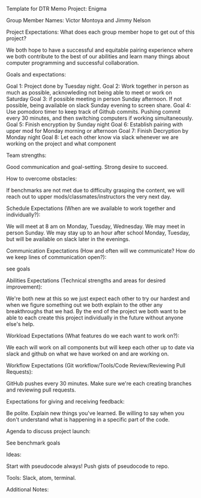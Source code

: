 Template for DTR Memo
Project: Enigma

Group Member Names: Victor Montoya and Jimmy Nelson

Project Expectations: What does each group member hope to get out of this project?

We both hope to have a successful and equitable pairing experience where we both contribute to the best of our abilities and learn many things about computer programming and successful collaboration.

Goals and expectations:

Goal 1: Project done by Tuesday night.
Goal 2: Work together in person as much as possible, acknowleding not being able to meet or work on Saturday
Goal 3: if possible meeting in person Sunday afternoon.  If not possible, being available on slack Sunday evening to screen share.
Goal 4: Use pomodoro timer to keep track of Github commits. Pushing commit every 30 minutes, and then switching computers if working simultaneously.
Goal 5: Finish encryption by Sunday night
Goal 6: Establish pairing with upper mod for Monday morning or afternoon
Goal 7: Finish Decryption by Monday night
Goal 8: Let each other know via slack whenever we are working on the project and what component

Team strengths:

Good communication and goal-setting. Strong desire to succeed.

How to overcome obstacles:

If benchmarks are not met due to difficulty grasping the content, we will reach out to upper mods/classmates/instructors the very next day.

Schedule Expectations (When are we available to work together and individually?):

We will meet at 8 am on Monday, Tuesday, Wednesday. We may meet in person Sunday.  We may stay up to an hour after school Monday, Tuesday, but will be available on slack later in the evenings.

Communication Expectations (How and often will we communicate? How do we keep lines of communication open?):

see goals

Abilities Expectations (Technical strengths and areas for desired improvement):

We're both new at this so we just expect each other to try our hardest and when we figure something out we both explain to the other any breakthroughs that we had.  By the end of the project we both want to be able to each create this project individually in the future without anyone else's help.

Workload Expectations (What features do we each want to work on?):

We each will work on all components but will keep each other up to date via slack and github on what we have worked on and are working on.

Workflow Expectations (Git workflow/Tools/Code Review/Reviewing Pull Requests):

GitHub pushes every 30 minutes. Make sure we're each creating branches and reviewing pull requests.

Expectations for giving and receiving feedback:

Be polite. Explain new things you've learned.  Be willing to say when you don't understand what is happening in a specific part of the code.

Agenda to discuss project launch:

See benchmark goals

Ideas:

Start with pseudocode always! Push gists of pseudocode to repo.

Tools: Slack, atom, terminal.

Additional Notes:
